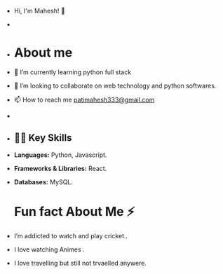 -  Hi, I'm Mahesh! 👋
-  
- # About me
- 🌱 I’m currently learning python full stack
- 💞️ I’m looking to collaborate on web technology and python softwares. 
- 📫 How to reach me patimahesh333@gmail.com
- 
- ## 🧑‍💻 Key Skills
- **Languages:**  Python, Javascript.
- **Frameworks & Libraries:** React.
- **Databases:** MySQL.

  # Fun fact About Me ⚡
- I’m addicted to  watch  and play cricket..
- I love watching Animes .
- I love travelling but still not trvaelled anywere.

<!---
mahesh-mahi369/mahesh-mahi369 is a ✨ special ✨ repository because its `README.md` (this file) appears on your GitHub profile.
You can click the Preview link to take a look at your changes.
--->
